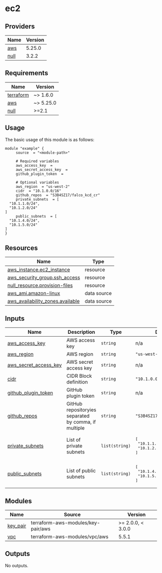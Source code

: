 # ec2

<!-- BEGINNING OF PRE-COMMIT-TERRAFORM DOCS HOOK -->
## Providers

| Name | Version |
|------|---------|
| <a name="provider_aws"></a> [aws](#provider\_aws) | 5.25.0 |
| <a name="provider_null"></a> [null](#provider\_null) | 3.2.2 |

## Requirements

| Name | Version |
|------|---------|
| <a name="requirement_terraform"></a> [terraform](#requirement\_terraform) | ~> 1.6.0 |
| <a name="requirement_aws"></a> [aws](#requirement\_aws) | ~> 5.25.0 |
| <a name="requirement_null"></a> [null](#requirement\_null) | >=2.1 |

## Usage

The basic usage of this module is as follows:

```hcl
module "example" {
	 source  = "<module-path>"

	 # Required variables
	 aws_access_key  = 
	 aws_secret_access_key  = 
	 github_plugin_token  = 

	 # Optional variables
	 aws_region  = "us-west-2"
	 cidr  = "10.1.0.0/16"
	 github_repos  = "S3B4SZ17/falco_kcd_cr"
	 private_subnets  = [
  "10.1.1.0/24",
  "10.1.2.0/24"
]
	 public_subnets  = [
  "10.1.4.0/24",
  "10.1.5.0/24"
]
}
```

## Resources

| Name | Type |
|------|------|
| [aws_instance.ec2_instance](https://registry.terraform.io/providers/hashicorp/aws/latest/docs/resources/instance) | resource |
| [aws_security_group.ssh_access](https://registry.terraform.io/providers/hashicorp/aws/latest/docs/resources/security_group) | resource |
| [null_resource.provision-files](https://registry.terraform.io/providers/hashicorp/null/latest/docs/resources/resource) | resource |
| [aws_ami.amazon-linux](https://registry.terraform.io/providers/hashicorp/aws/latest/docs/data-sources/ami) | data source |
| [aws_availability_zones.available](https://registry.terraform.io/providers/hashicorp/aws/latest/docs/data-sources/availability_zones) | data source |

## Inputs

| Name | Description | Type | Default | Required |
|------|-------------|------|---------|:--------:|
| <a name="input_aws_access_key"></a> [aws\_access\_key](#input\_aws\_access\_key) | AWS access key | `string` | n/a | yes |
| <a name="input_aws_region"></a> [aws\_region](#input\_aws\_region) | AWS region | `string` | `"us-west-2"` | no |
| <a name="input_aws_secret_access_key"></a> [aws\_secret\_access\_key](#input\_aws\_secret\_access\_key) | AWS secret access key | `string` | n/a | yes |
| <a name="input_cidr"></a> [cidr](#input\_cidr) | CIDR Block definition | `string` | `"10.1.0.0/16"` | no |
| <a name="input_github_plugin_token"></a> [github\_plugin\_token](#input\_github\_plugin\_token) | GitHub plugin token | `string` | n/a | yes |
| <a name="input_github_repos"></a> [github\_repos](#input\_github\_repos) | GitHub repositoryies separated by comma, if multiple | `string` | `"S3B4SZ17/falco_kcd_cr"` | no |
| <a name="input_private_subnets"></a> [private\_subnets](#input\_private\_subnets) | List of private subnets | `list(string)` | <pre>[<br>  "10.1.1.0/24",<br>  "10.1.2.0/24"<br>]</pre> | no |
| <a name="input_public_subnets"></a> [public\_subnets](#input\_public\_subnets) | List of public subnets | `list(string)` | <pre>[<br>  "10.1.4.0/24",<br>  "10.1.5.0/24"<br>]</pre> | no |

## Modules

| Name | Source | Version |
|------|--------|---------|
| <a name="module_key_pair"></a> [key\_pair](#module\_key\_pair) | terraform-aws-modules/key-pair/aws | >= 2.0.0, < 3.0.0 |
| <a name="module_vpc"></a> [vpc](#module\_vpc) | terraform-aws-modules/vpc/aws | 5.5.1 |

## Outputs

No outputs.
<!-- END OF PRE-COMMIT-TERRAFORM DOCS HOOK -->
